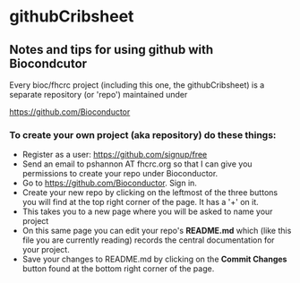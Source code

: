 githubCribsheet
===============

## Notes and tips for using github with Biocondcutor

Every bioc/fhcrc project (including this one, the githubCribsheet) is a separate repository (or 'repo') maintained under 

   https://github.com/Bioconductor
   
### To create your own project (aka repository) do these things:

 * Register as a user:  https://github.com/signup/free
 * Send an email to pshannon AT fhcrc.org so that I can give you permissions to create your repo under Bioconductor.
 * Go to https://github.com/Bioconductor.  Sign in.
 * Create your new repo by clicking on the leftmost of the three buttons you will find at the top right corner of the page. 
 It has a '+' on it.
 * This takes you to a new page where you will be asked to name your project
 * On this same page you can edit your repo's <b>README.md</b> which (like this file you are currently reading) records the central documentation for your project.
 * Save your changes to README.md by clicking on the <b>Commit Changes</b> button found at the bottom right corner of the page.
 

 
